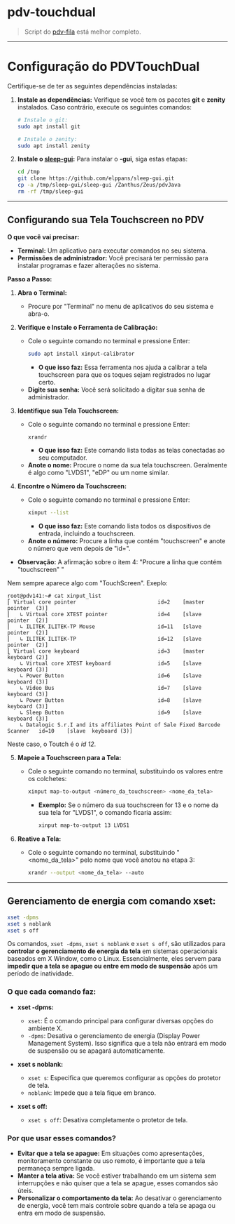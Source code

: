 # pdv-touchdual
>Script do [pdv-fila](https://github.com/elppans/pdv-fila) está melhor completo.
---

# Configuração do PDVTouchDual

Certifique-se de ter as seguintes dependências instaladas:

1. **Instale as dependências:**
   Verifique se você tem os pacotes **git** e **zenity** instalados. Caso contrário, execute os seguintes comandos:

   ```bash
   # Instale o git:
   sudo apt install git

   # Instale o zenity:
   sudo apt install zenity
   ```

2. **Instale o [sleep-gui](https://github.com/elppans/sleep-gui):**
   Para instalar o **-gui**, siga estas etapas:

   ```bash
   cd /tmp
   git clone https://github.com/elppans/sleep-gui.git
   cp -a /tmp/sleep-gui/sleep-gui /Zanthus/Zeus/pdvJava
   rm -rf /tmp/sleep-gui
   ```
---

## Configurando sua Tela Touchscreen no PDV

**O que você vai precisar:**

* **Terminal:** Um aplicativo para executar comandos no seu sistema.
* **Permissões de administrador:** Você precisará ter permissão para instalar programas e fazer alterações no sistema.

**Passo a Passo:**

1. **Abra o Terminal:**
   * Procure por "Terminal" no menu de aplicativos do seu sistema e abra-o.

2. **Verifique e Instale o Ferramenta de Calibração:**
   * Cole o seguinte comando no terminal e pressione Enter:
     ```bash
     sudo apt install xinput-calibrator
     ```
     * **O que isso faz:** Essa ferramenta nos ajuda a calibrar a tela touchscreen para que os toques sejam registrados no lugar certo.
   * **Digite sua senha:** Você será solicitado a digitar sua senha de administrador.

3. **Identifique sua Tela Touchscreen:**
   * Cole o seguinte comando no terminal e pressione Enter:
     ```bash
     xrandr
     ```
     * **O que isso faz:** Este comando lista todas as telas conectadas ao seu computador.
   * **Anote o nome:** Procure o nome da sua tela touchscreen. Geralmente é algo como "LVDS1", "eDP" ou um nome similar.

4. **Encontre o Número da Touchscreen:**
   * Cole o seguinte comando no terminal e pressione Enter:
     ```bash
     xinput --list
     ```
     * **O que isso faz:** Este comando lista todos os dispositivos de entrada, incluindo a touchscreen.
   * **Anote o número:** Procure a linha que contém "touchscreen" e anote o número que vem depois de "id=".

- **Observação:**
A afirmação sobre o item 4: "Procure a linha que contém "touchscreen" "

Nem sempre aparece algo com "TouchScreen". Exeplo:

```
root@pdv141:~# cat xinput_list
⎡ Virtual core pointer                          id=2    [master pointer  (3)]
⎜   ↳ Virtual core XTEST pointer                id=4    [slave  pointer  (2)]
⎜   ↳ ILITEK ILITEK-TP Mouse                    id=11   [slave  pointer  (2)]
⎜   ↳ ILITEK ILITEK-TP                          id=12   [slave  pointer  (2)]
⎣ Virtual core keyboard                         id=3    [master keyboard (2)]
    ↳ Virtual core XTEST keyboard               id=5    [slave  keyboard (3)]
    ↳ Power Button                              id=6    [slave  keyboard (3)]
    ↳ Video Bus                                 id=7    [slave  keyboard (3)]
    ↳ Power Button                              id=8    [slave  keyboard (3)]
    ↳ Sleep Button                              id=9    [slave  keyboard (3)]
    ↳ Datalogic S.r.I and its affiliates Point of Sale Fixed Barcode Scanner   id=10    [slave  keyboard (3)]
```
Neste caso, o Toutch é o *id 12*.


5. **Mapeie a Touchscreen para a Tela:**
   * Cole o seguinte comando no terminal, substituindo os valores entre os colchetes:
     ```bash
     xinput map-to-output <número_da_touchscreen> <nome_da_tela>
     ```
     * **Exemplo:** Se o número da sua touchscreen for 13 e o nome da sua tela for "LVDS1", o comando ficaria assim:
       ```bash
       xinput map-to-output 13 LVDS1
       ```

6. **Reative a Tela:**
   * Cole o seguinte comando no terminal, substituindo "<nome_da_tela>" pelo nome que você anotou na etapa 3:
     ```bash
     xrandr --output <nome_da_tela> --auto
     ```
___
## Gerenciamento de energia com comando xset:

```bash
xset -dpms
xset s noblank
xset s off
```
Os comandos, `xset -dpms`, `xset s noblank` e `xset s off`, são utilizados para **controlar o gerenciamento de energia da tela** em sistemas operacionais baseados em X Window, como o Linux. Essencialmente, eles servem para **impedir que a tela se apague ou entre em modo de suspensão** após um período de inatividade.

### O que cada comando faz:

* **xset -dpms:**
    * `xset`: É o comando principal para configurar diversas opções do ambiente X.
    * `-dpms`: Desativa o gerenciamento de energia (Display Power Management System). Isso significa que a tela não entrará em modo de suspensão ou se apagará automaticamente.

* **xset s noblank:**
    * `xset s`: Especifica que queremos configurar as opções do protetor de tela.
    * `noblank`: Impede que a tela fique em branco.

* **xset s off:**
    * `xset s off`: Desativa completamente o protetor de tela.

### Por que usar esses comandos?

* **Evitar que a tela se apague:** Em situações como apresentações, monitoramento constante ou uso remoto, é importante que a tela permaneça sempre ligada.
* **Manter a tela ativa:** Se você estiver trabalhando em um sistema sem interrupções e não quiser que a tela se apague, esses comandos são úteis.
* **Personalizar o comportamento da tela:** Ao desativar o gerenciamento de energia, você tem mais controle sobre quando a tela se apaga ou entra em modo de suspensão.
